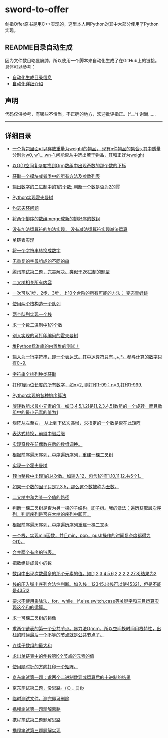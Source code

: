 # sword-to-offer
剑指Offer原书是用C++实现的，这里本人用Python对其中大部分使用了Python实现。



## README目录自动生成
因为文件数目略显臃肿，所以使用一个脚本来自动化生成了在GitHub上的链接。具体可以参考：

- [自动化生成目录信息](https://github.com/guoruibiao/sword-to-offer/blob/master/mkreadme.py)
- [自动化详细介绍](http://blog.csdn.net/marksinoberg/article/details/70175738)


## 声明

代码仅供参考，有哪些不恰当，不正确的地方，欢迎批评指正。(*^__^*) 谢谢……

---
## 详细目录

 - [ 一个背包里面可以存放重量为weight的物品， 现有n件物品的集合s,其中质量分别为w0, w1,...wn-1.问能否从中选出若干物品，其和正好为weight
](https://github.com/guoruibiao/sword-to-offer/blob/master/datastructor1/Backage.py)

 - [ 以O(1)空间复杂度找到O(n)数组中出现奇数的那个数的下标
](https://github.com/guoruibiao/sword-to-offer/blob/master/datastructor1/find_oddnumber_in_array.py)

 - [ 获取一个模块或者类中的所有方法及参数列表
](https://github.com/guoruibiao/sword-to-offer/blob/master/datastructor1/getmethods.py)

 - [ 输出数字的二进制中的1的个数;  判断一个数是否为2的幂
](https://github.com/guoruibiao/sword-to-offer/blob/master/datastructor1/get_number_of_1_in_binary.py)

 - [ Python实现霍夫曼树
](https://github.com/guoruibiao/sword-to-offer/blob/master/datastructor1/Huffman.py)

 - [ 约瑟夫环问题
](https://github.com/guoruibiao/sword-to-offer/blob/master/datastructor1/JosephusRing.py)

 - [ 将两个排序的数组merge成新的排好序的数组
](https://github.com/guoruibiao/sword-to-offer/blob/master/datastructor1/MergeSortedArray.py)

 - [ 没有加法运算符的加法实现， 没有减法运算符实现减法运算
](https://github.com/guoruibiao/sword-to-offer/blob/master/datastructor1/no_operators_for_plus.py)

 - [ 单链表实现
](https://github.com/guoruibiao/sword-to-offer/blob/master/datastructor1/SingleChain.py)

 - [ 将一个字符串转换成数字
](https://github.com/guoruibiao/sword-to-offer/blob/master/datastructor1/string2number.py)

 - [ 无重复的字母组成的不同的串
](https://github.com/guoruibiao/sword-to-offer/blob/master/datastructor1/stringunicode.py)

 - [ 腾讯笔试第二题，完美解决。类似于26进制的题型
](https://github.com/guoruibiao/sword-to-offer/blob/master/datastructor1/tencent_2.py)

 - [ 二叉树相关所有内容
](https://github.com/guoruibiao/sword-to-offer/blob/master/datastructor1/TwoBranchTree.py)

 - [ 一次可以1步，2步，3步，上10个台阶的所有可能的方法； 变态青蛙跳
](https://github.com/guoruibiao/sword-to-offer/blob/master/datastructor1/上楼梯递归.py)

 - [ 使用两个栈构造一个队列
](https://github.com/guoruibiao/sword-to-offer/blob/master/datastructor1/两个栈实现的队列.py)

 - [ 两个队列实现一个栈
](https://github.com/guoruibiao/sword-to-offer/blob/master/datastructor1/两个队列实现一个栈.py)

 - [ 求一个数二进制中1的个数
](https://github.com/guoruibiao/sword-to-offer/blob/master/datastructor1/二进制运算相关.py)

 - [ 别人实现的可打印编码的霍夫曼树
](https://github.com/guoruibiao/sword-to-offer/blob/master/datastructor1/可打印编码的霍夫曼树.py)

 - [ 堆Python标准库的内置堆的测试！
](https://github.com/guoruibiao/sword-to-offer/blob/master/datastructor1/堆测试.py)

 - [ 输入为一行字符串，即一个表达式。其中运算符只有-,+,*。参与计算的数字只有0~9.
](https://github.com/guoruibiao/sword-to-offer/blob/master/datastructor1/奇怪的表达式求值.py)

 - [  字符串全排列种类获取
](https://github.com/guoruibiao/sword-to-offer/blob/master/datastructor1/字符串全排列.py)

 - [ 打印1到n位长度的所有数字，如n=2, 则打印1-99；n=3,打印1-999.
](https://github.com/guoruibiao/sword-to-offer/blob/master/datastructor1/打印1到n之间的所有数字.py)

 - [Python实现的各种排序算法
](https://github.com/guoruibiao/sword-to-offer/blob/master/datastructor1/排序算法.py)

 - [ 旋转数组求最小元素的值。如[3,4,5,1,2]是[1,2,3,4,5]数组的一个旋转。而且数组中的最小元素的值为1
](https://github.com/guoruibiao/sword-to-offer/blob/master/datastructor1/旋转数组求最小元素的值.py)

 - [ 矩阵从左至右， 从上到下依次递增，求指定的一个数是否在此矩阵
](https://github.com/guoruibiao/sword-to-offer/blob/master/datastructor1/杨氏矩阵.py)

 - [ 表达式转换，前缀中缀后缀
](https://github.com/guoruibiao/sword-to-offer/blob/master/datastructor1/表达式互相转化.py)

 - [ 实现奇数在前偶数在后的数组调换。
](https://github.com/guoruibiao/sword-to-offer/blob/master/datastructor1/调整数组顺序实现奇数在前偶数在后.py)

 - [ 根据前序遍历序列，中序遍历序列，重建一棵二叉树
](https://github.com/guoruibiao/sword-to-offer/blob/master/datastructor1/重建二叉树.py)

 - [ 实现一个霍夫曼树
](https://github.com/guoruibiao/sword-to-offer/blob/master/datastructor1/霍夫曼树创建.py)

 - [ 1到n整数中出现1的总次数。如输入12，包含1的有1,10,11,12.共5个1。
](https://github.com/guoruibiao/sword-to-offer/blob/master/datastructor2/1到n整数中出现1的总次数.py)

 - [ 如果一个数的因子只是2,3,5，那么这个数被称为丑数。
](https://github.com/guoruibiao/sword-to-offer/blob/master/datastructor2/丑数相关.py)

 - [ 二叉树中和为某一个值的路径
](https://github.com/guoruibiao/sword-to-offer/blob/master/datastructor2/二叉树中和为某一个值的路径.py)

 - [ 判断一棵二叉树是否为另一棵的子结构，即子树。我的做法：遍历获取层次序列，判断序列是否在大树的序列中即可。
](https://github.com/guoruibiao/sword-to-offer/blob/master/datastructor2/判断一棵二叉树是否为另一棵的子结构.py)

 - [ 根据前序遍历序列，中序遍历序列重建一棵二叉树
](https://github.com/guoruibiao/sword-to-offer/blob/master/datastructor2/前序中序求后序.py)

 - [ 一个栈，实现min函数，并且min，pop，push操作的时间复杂度都得为O(1)。
](https://github.com/guoruibiao/sword-to-offer/blob/master/datastructor2/包含min函数得栈.py)

 - [ 合并两个有序的链表。
](https://github.com/guoruibiao/sword-to-offer/blob/master/datastructor2/合并两个有序链表.py)

 - [ 把数组排成最小的数
](https://github.com/guoruibiao/sword-to-offer/blob/master/datastructor2/把数组排成最小的数.py)

 - [ 数组中出现次数最多的那个元素的值。如[1,2,3,4,5,6,2,2,2,2,27,8]结果为2
](https://github.com/guoruibiao/sword-to-offer/blob/master/datastructor2/数组中出现次数最多的那个元素的值.py)

 - [ 栈的压入弹出序列合法性判断。如入栈：12345.出栈可以使45321，但是不能是43512
](https://github.com/guoruibiao/sword-to-offer/blob/master/datastructor2/栈的压入弹出序列合法性判断.py)

 - [ 要求不使用乘除法，for，while，if,else,switch,case等关键字和三目运算实现这个和的运算。
](https://github.com/guoruibiao/sword-to-offer/blob/master/datastructor2/求1+2+到N.py)

 - [ 求一可棵二叉树的镜像
](https://github.com/guoruibiao/sword-to-offer/blob/master/datastructor2/求一可棵二叉树的镜像.py)

 - [ 求两个链表的第一个公共节点。暴力法O(mn)，所以空间换时间用栈特性，出栈的时候最后一个不等的节点就是公共节点了。
](https://github.com/guoruibiao/sword-to-offer/blob/master/datastructor2/求两个链表的第一个公共节点.py)

 - [ 连续子数组的最大和
](https://github.com/guoruibiao/sword-to-offer/blob/master/datastructor2/连续子数组的最大和.py)

 - [ 求出单链表中的倒数第K个节点的元素的值
](https://github.com/guoruibiao/sword-to-offer/blob/master/datastructor2/链表中倒数第K个数.py)

 - [ 使用顺时针的方向打印一个矩阵。
](https://github.com/guoruibiao/sword-to-offer/blob/master/datastructor2/顺时针打印矩阵.py)

 - [ 京东笔试第一题：求两个二进制数异或运算后的十进制的结果
](https://github.com/guoruibiao/sword-to-offer/blob/master/jingdong/1.py)

 - [ 京东笔试第二题，没思路。(⊙﹏⊙)b
](https://github.com/guoruibiao/sword-to-offer/blob/master/jingdong/2.py)

 - [ 临时测试文件，测完即可删除
](https://github.com/guoruibiao/sword-to-offer/blob/master/jingdong/temp-2.py)

 - [ 携程笔试第一题题解思路
](https://github.com/guoruibiao/sword-to-offer/blob/master/xiecheng/1.py)

 - [ 携程笔试第二题题解思路
](https://github.com/guoruibiao/sword-to-offer/blob/master/xiecheng/2.py)

 - [ 携程笔试第三题题解实现
](https://github.com/guoruibiao/sword-to-offer/blob/master/xiecheng/3.py)


